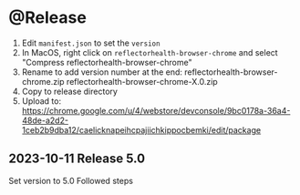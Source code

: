 # @Release

1. Edit `manifest.json` to set the `version`
2. In MacOS, right click on `reflectorhealth-browser-chrome` and select "Compress reflectorhealth-browser-chrome"
3. Rename to add version number at the end:
reflectorhealth-browser-chrome.zip
reflectorhealth-browser-chrome-X.0.zip
4. Copy to release directory
5. Upload to:
https://chrome.google.com/u/4/webstore/devconsole/9bc0178a-36a4-48de-a2d2-1ceb2b9dba12/caelicknapeihcpajiichkippocbemki/edit/package


## 2023-10-11 Release 5.0
Set version to 5.0
Followed steps